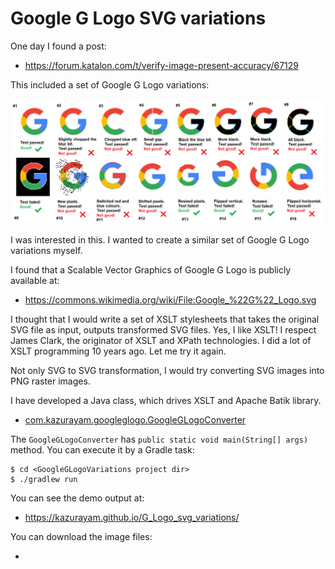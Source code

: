 # Google G Logo SVG variations

One day I found a post:

- https://forum.katalon.com/t/verify-image-present-accuracy/67129

This included a set of Google G Logo variations:

![G Logo variations](docs/images/3203b879238e8d34698dae233682d017bbbe46df.png)

I was interested in this. I wanted to create a similar set of Google G Logo variations myself.

I found that a Scalable Vector Graphics of Google G Logo is publicly available at:

- https://commons.wikimedia.org/wiki/File:Google_%22G%22_Logo.svg

I thought that I would write a set of XSLT stylesheets that takes the original SVG file as input, outputs transformed SVG files. Yes, I like XSLT! I respect James Clark, the originator of XSLT and XPath technologies. I did a lot of XSLT programming 10 years ago. Let me try it again.

Not only SVG to SVG transformation, I would try converting SVG images into PNG raster images.

I have developed a Java class, which drives XSLT and Apache Batik library.

- [com.kazurayam.googleglogo.GoogleGLogoConverter](src/main/java/com/kazurayam/googleglogo/GoogleGLogoConverter.java)


The `GoogleGLogoConverter` has `public static void main(String[] args)` method. You can execute it by a Gradle task:

```
$ cd <GoogleGLogoVariations project dir>
$ ./gradlew run
```

You can see the demo output at:

- https://kazurayam.github.io/G_Logo_svg_variations/

You can download the image files:

- 

